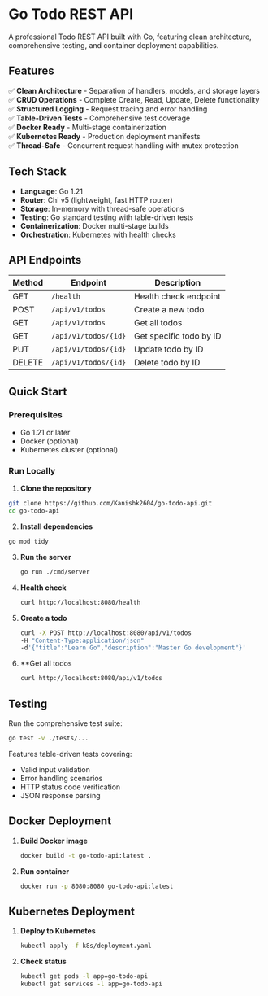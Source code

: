 # Go Todo REST API

A professional Todo REST API built with Go, featuring clean architecture, comprehensive testing, and container deployment capabilities.

## Features

✅ **Clean Architecture** - Separation of handlers, models, and storage layers  
✅ **CRUD Operations** - Complete Create, Read, Update, Delete functionality  
✅ **Structured Logging** - Request tracing and error handling  
✅ **Table-Driven Tests** - Comprehensive test coverage  
✅ **Docker Ready** - Multi-stage containerization  
✅ **Kubernetes Ready** - Production deployment manifests  
✅ **Thread-Safe** - Concurrent request handling with mutex protection  

## Tech Stack

- **Language**: Go 1.21
- **Router**: Chi v5 (lightweight, fast HTTP router)
- **Storage**: In-memory with thread-safe operations
- **Testing**: Go standard testing with table-driven tests
- **Containerization**: Docker multi-stage builds
- **Orchestration**: Kubernetes with health checks

## API Endpoints

| Method | Endpoint | Description |
|--------|----------|-------------|
| GET | `/health` | Health check endpoint |
| POST | `/api/v1/todos` | Create a new todo |
| GET | `/api/v1/todos` | Get all todos |
| GET | `/api/v1/todos/{id}` | Get specific todo by ID |
| PUT | `/api/v1/todos/{id}` | Update todo by ID |
| DELETE | `/api/v1/todos/{id}` | Delete todo by ID |

## Quick Start

### Prerequisites
- Go 1.21 or later
- Docker (optional)
- Kubernetes cluster (optional)

### Run Locally
1. **Clone the repository**
```bash
git clone https://github.com/Kanishk2604/go-todo-api.git
cd go-todo-api
```
2. **Install dependencies**
```bash
go mod tidy
```
3. **Run the server**
   ```bash
   go run ./cmd/server
   ```
4. **Health check**
   ```bash
   curl http://localhost:8080/health
   ```
5. **Create a todo**
   ```bash
   curl -X POST http://localhost:8080/api/v1/todos
   -H "Content-Type:application/json"
   -d'{"title":"Learn Go","description":"Master Go development"}'
   ```
6. **Get all todos
   ```bash
   curl http://localhost:8080/api/v1/todos
   ```
   
## Testing

Run the comprehensive test suite:
```bash
go test -v ./tests/...
```

Features table-driven tests covering:
- Valid input validation
- Error handling scenarios
- HTTP status code verification
- JSON response parsing

## Docker Deployment

1. **Build Docker image**
   ```bash
   docker build -t go-todo-api:latest .
   ```
2. **Run container**
   ```bash
   docker run -p 8080:8080 go-todo-api:latest
   ```
   
## Kubernetes Deployment

1. **Deploy to Kubernetes**
   ```bash
   kubectl apply -f k8s/deployment.yaml
   ```
2. **Check status**
   ```bash
   kubectl get pods -l app=go-todo-api
   kubectl get services -l app=go-todo-api
   ```
   

